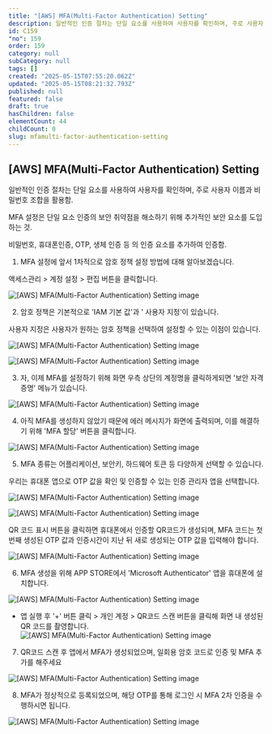 ```yaml
---
title: "[AWS] MFA(Multi-Factor Authentication) Setting"
description: 일반적인 인증 절차는 단일 요소를 사용하여 사용자를 확인하며, 주로 사용자 이름과 비밀번호 조합을 활용함. MFA 설정은 단일 요소 인증의 보안 취약점을 해소하기 위해 추가적인 보안 요소를 도입하는 것. 비밀번호, 휴대폰인증, OTP, 생체 인증 등 의 인증 요소를 추가하여 인증함.
id: C159
"no": 159
order: 159
category: null
subCategory: null
tags: []
created: "2025-05-15T07:55:20.062Z"
updated: "2025-05-15T08:21:32.793Z"
published: null
featured: false
draft: true
hasChildren: false
elementCount: 44
childCount: 0
slug: mfamulti-factor-authentication-setting
---
```


## [AWS] MFA(Multi-Factor Authentication) Setting



일반적인 인증 절차는 단일 요소를 사용하여 사용자를 확인하며, 주로 사용자 이름과 비밀번호 조합을 활용함. 

MFA 설정은 단일 요소 인증의 보안 취약점을 해소하기 위해 추가적인 보안 요소를 도입하는 것. 

비밀번호, 휴대폰인증, OTP, 생체 인증 등 의 인증 요소를 추가하여 인증함.



1. MFA 설정에 앞서 1차적으로 암호 정책 설정 방법에 대해 알아보겠습니다.

액세스관리 > 계정 설정 > 편집 버튼을 클릭합니다.

![[AWS] MFA(Multi-Factor Authentication) Setting image](https://image.lemoncloud.io/a868ab1c-c4f3-4963-a2f0-b75cee9f32a4)



2. 암호 정책은 기본적으로 'IAM 기본 값'과 ' 사용자 지정'이 있습니다.

사용자 지정은 사용자가 원하는 암호 정책을 선택하여 설정할 수 있는 이점이 있습니다. 

![[AWS] MFA(Multi-Factor Authentication) Setting image](https://image.lemoncloud.io/e73574f6-2897-48de-9e84-55302b55b5a7)

![[AWS] MFA(Multi-Factor Authentication) Setting image](https://image.lemoncloud.io/4e4d9b5b-2efd-4994-9150-e881f02526c1)



3. 자, 이제 MFA를 설정하기 위해 화면 우측 상단의 계정명을 클릭하게되면 '보안 자격 증명' 메뉴가 있습니다.

![[AWS] MFA(Multi-Factor Authentication) Setting image](https://image.lemoncloud.io/2226480c-9410-4197-abe2-2e483de27672)



4. 아직 MFA를 생성하지 않았기 때문에 에러 메시지가 화면에 출력되며, 이를 해결하기 위해 'MFA 할당' 버튼을 클릭합니다.

![[AWS] MFA(Multi-Factor Authentication) Setting image](https://image.lemoncloud.io/fc66a39d-2656-41aa-ac24-715a6a5d6358)



5. MFA 종류는 어플리케이션, 보안키, 하드웨어 토큰 등 다양하게 선택할 수 있습니다.

우리는 휴대폰 앱으로 OTP 값을 확인 및 인증할 수 있는 인증 관리자 앱을 선택합니다.

![[AWS] MFA(Multi-Factor Authentication) Setting image](https://image.lemoncloud.io/d2484ac3-8928-4d62-8471-bfbfdae95d7f)

![[AWS] MFA(Multi-Factor Authentication) Setting image](https://image.lemoncloud.io/c00914d1-2852-49c6-a9ac-c7c84a0a9b0d)



QR 코드 표시 버튼을 클릭하면 휴대폰에서 인증할 QR코드가 생성되며, MFA 코드는 첫번째 생성된 OTP 값과 인증시간이 지난 뒤 새로 생성되는 OTP 값을 입력해야 합니다.

![[AWS] MFA(Multi-Factor Authentication) Setting image](https://image.lemoncloud.io/50abd996-c415-44ba-88e0-ddbe6af8ee9b)



6. MFA 생성을 위해 APP STORE에서 'Microsoft Authenticator' 앱을 휴대폰에 설치합니다. 

![[AWS] MFA(Multi-Factor Authentication) Setting image](https://image.lemoncloud.io/d522e65d-ad51-4b67-8bdd-353f79317872)



- 앱 실행 후 '+' 버튼 클릭 > 개인 계정 > QR코드 스캔 버튼을 클릭해 화면 내 생성된 QR 코드를 촬영합니다.
![[AWS] MFA(Multi-Factor Authentication) Setting image](https://image.lemoncloud.io/71297273-9a08-42fc-8022-e436f6869d35)



7. QR코드 스캔 후 앱에서 MFA가 생성되었으며, 일회용 암호 코드로 인증 및 MFA 추가를 해주세요

![[AWS] MFA(Multi-Factor Authentication) Setting image](https://image.lemoncloud.io/d7ae0ea4-c56f-4420-855c-aa697b647267)



8. MFA가 정상적으로 등록되었으며, 해당 OTP를 통해 로그인 시 MFA 2차 인증을 수행하시면 됩니다.

![[AWS] MFA(Multi-Factor Authentication) Setting image](https://image.lemoncloud.io/2d4a32d1-bd97-4aa0-b318-a120cab5b5a2)
